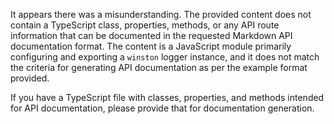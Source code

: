 It appears there was a misunderstanding. The provided content does not contain a TypeScript class, properties, methods, or any API route information that can be documented in the requested Markdown API documentation format. The content is a JavaScript module primarily configuring and exporting a `winston` logger instance, and it does not match the criteria for generating API documentation as per the example format provided.

If you have a TypeScript file with classes, properties, and methods intended for API documentation, please provide that for documentation generation.
